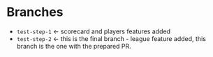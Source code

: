# Branches

- `test-step-1` <- scorecard and players features added
- `test-step-2` <- this is the final branch - league feature added, this branch is the one with the prepared PR.
